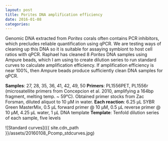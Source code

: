 ```yaml
---
layout: post
title: Porites DNA amplification efficiency
date: 2016-01-08
categories:
---
```

Genomic DNA extracted from *Porites* corals often contains PCR inhibitors, which precludes reliable quantification using qPCR. We are testing ways of cleaning up this DNA so it is suitable for assaying symbiont to host cell ratios with qPCR. Raphael has cleaned 8 *Porites* DNA samples using Ampure beads, which I am using to create dilution series to run standard curves to calculate amplification efficiency. If amplification efficiency is near 100%, then Ampure beads produce sufficiently clean DNA samples for qPCR.

**Samples**: 27, 28, 35, 36, 41, 42, 49, 50
**Primers**: PL1556PET, PL1556r (microsatellite primers from Concepcion et al. 2010, amplifying a 164bp fragment, melting temp. ~ 59°C). Obtained primer stocks from Zac Forsman, diluted aliquot to 10 µM in water.
**Each reaction**: 6.25 µL SYBR Green MasterMix, 0.5 µL forward primer @ 10 µM, 0.5 µL reverse primer @ 10 µM, 4.25 µL water, 1 µL DNA template
**Template**: Tenfold dilution series of each sample, five levels

![Standard curves]({{ site.cdn_path }}/assets/20160108_Pcomp_stdcurves.jpg)
